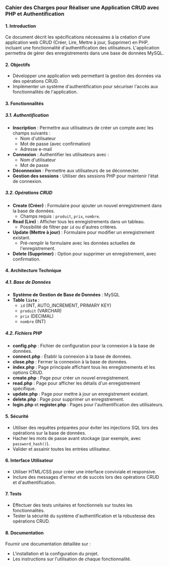 ### Cahier des Charges pour Réaliser une Application CRUD avec PHP et Authentification

#### 1. Introduction

Ce document décrit les spécifications nécessaires à la création d'une application web CRUD (Créer, Lire, Mettre à jour, Supprimer) en PHP, incluant une fonctionnalité d'authentification des utilisateurs. L'application permettra de gérer des enregistrements dans une base de données MySQL.

#### 2. Objectifs

- Développer une application web permettant la gestion des données via des opérations CRUD.
- Implémenter un système d'authentification pour sécuriser l'accès aux fonctionnalités de l'application.

#### 3. Fonctionnalités

##### 3.1. Authentification

- **Inscription** : Permettre aux utilisateurs de créer un compte avec les champs suivants :
  - Nom d'utilisateur
  - Mot de passe (avec confirmation)
  - Adresse e-mail
- **Connexion** : Authentifier les utilisateurs avec :
  - Nom d'utilisateur
  - Mot de passe
- **Déconnexion** : Permettre aux utilisateurs de se déconnecter.
- **Gestion des sessions** : Utiliser des sessions PHP pour maintenir l'état de connexion.

##### 3.2. Opérations CRUD

- **Create (Créer)** : Formulaire pour ajouter un nouvel enregistrement dans la base de données.
  - Champs requis : `produit`, `prix`, `nombre`.
- **Read (Lire)** : Afficher tous les enregistrements dans un tableau.
  - Possibilité de filtrer par `id` ou d'autres critères.
- **Update (Mettre à jour)** : Formulaire pour modifier un enregistrement existant.
  - Pré-remplir le formulaire avec les données actuelles de l'enregistrement.
- **Delete (Supprimer)** : Option pour supprimer un enregistrement, avec confirmation.

#### 4. Architecture Technique

##### 4.1. Base de Données

- **Système de Gestion de Base de Données** : MySQL
- **Table `liste`** :
  - `id` (INT, AUTO_INCREMENT, PRIMARY KEY)
  - `produit` (VARCHAR)
  - `prix` (DECIMAL)
  - `nombre` (INT)

##### 4.2. Fichiers PHP

- **config.php** : Fichier de configuration pour la connexion à la base de données.
- **connect.php** : Établir la connexion à la base de données.
- **close.php** : Fermer la connexion à la base de données.
- **index.php** : Page principale affichant tous les enregistrements et les options CRUD.
- **create.php** : Page pour créer un nouvel enregistrement.
- **read.php** : Page pour afficher les détails d'un enregistrement spécifique.
- **update.php** : Page pour mettre à jour un enregistrement existant.
- **delete.php** : Page pour supprimer un enregistrement.
- **login.php** et **register.php** : Pages pour l'authentification des utilisateurs.

#### 5. Sécurité

- Utiliser des requêtes préparées pour éviter les injections SQL lors des opérations sur la base de données.
- Hacher les mots de passe avant stockage (par exemple, avec `password_hash()`).
- Valider et assainir toutes les entrées utilisateur.

#### 6. Interface Utilisateur

- Utiliser HTML/CSS pour créer une interface conviviale et responsive.
- Inclure des messages d'erreur et de succès lors des opérations CRUD et d'authentification.

#### 7. Tests

- Effectuer des tests unitaires et fonctionnels sur toutes les fonctionnalités.
- Tester la sécurité du système d'authentification et la robustesse des opérations CRUD.

#### 8. Documentation

Fournir une documentation détaillée sur :

- L'installation et la configuration du projet.
- Les instructions sur l'utilisation de chaque fonctionnalité.

